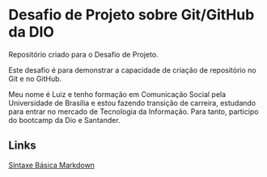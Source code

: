 # Desafio de Projeto sobre Git/GitHub da DIO
Repositório criado para o Desafio de Projeto.

Este desafio é para demonstrar a capacidade de criação de repositório no Git e no GitHub.

Meu nome é Luiz e tenho formação em Comunicação Social pela Universidade de Brasília e estou fazendo transição de carreira, estudando para entrar no mercado de Tecnologia da Informação. Para tanto, participo do bootcamp da Dio e Santander.

## Links

[Sintaxe Básica Markdown](https://www.markdownguide.org/)
